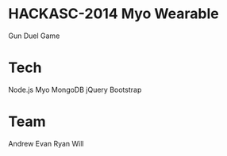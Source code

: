 HACKASC-2014 Myo Wearable
=========================
Gun Duel Game

Tech
====
Node.js
Myo
MongoDB
jQuery
Bootstrap

Team
====
Andrew
Evan
Ryan
Will


